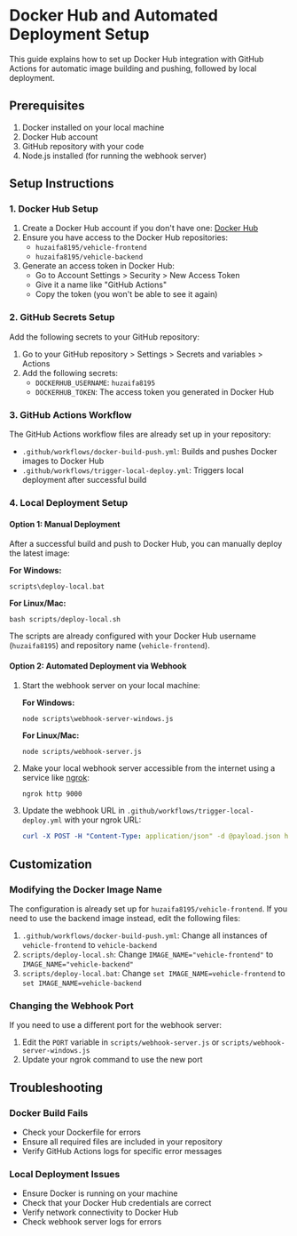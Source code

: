 # Docker Hub and Automated Deployment Setup

This guide explains how to set up Docker Hub integration with GitHub Actions for automatic image building and pushing, followed by local deployment.

## Prerequisites

1. Docker installed on your local machine
2. Docker Hub account
3. GitHub repository with your code
4. Node.js installed (for running the webhook server)

## Setup Instructions

### 1. Docker Hub Setup

1. Create a Docker Hub account if you don't have one: [Docker Hub](https://hub.docker.com/)
2. Ensure you have access to the Docker Hub repositories:
   - `huzaifa8195/vehicle-frontend`
   - `huzaifa8195/vehicle-backend`
3. Generate an access token in Docker Hub:
   - Go to Account Settings > Security > New Access Token
   - Give it a name like "GitHub Actions"
   - Copy the token (you won't be able to see it again)

### 2. GitHub Secrets Setup

Add the following secrets to your GitHub repository:

1. Go to your GitHub repository > Settings > Secrets and variables > Actions
2. Add the following secrets:
   - `DOCKERHUB_USERNAME`: `huzaifa8195`
   - `DOCKERHUB_TOKEN`: The access token you generated in Docker Hub

### 3. GitHub Actions Workflow

The GitHub Actions workflow files are already set up in your repository:

- `.github/workflows/docker-build-push.yml`: Builds and pushes Docker images to Docker Hub
- `.github/workflows/trigger-local-deploy.yml`: Triggers local deployment after successful build

### 4. Local Deployment Setup

#### Option 1: Manual Deployment

After a successful build and push to Docker Hub, you can manually deploy the latest image:

**For Windows:**
```
scripts\deploy-local.bat
```

**For Linux/Mac:**
```
bash scripts/deploy-local.sh
```

The scripts are already configured with your Docker Hub username (`huzaifa8195`) and repository name (`vehicle-frontend`).

#### Option 2: Automated Deployment via Webhook

1. Start the webhook server on your local machine:

   **For Windows:**
   ```
   node scripts\webhook-server-windows.js
   ```

   **For Linux/Mac:**
   ```
   node scripts/webhook-server.js
   ```

2. Make your local webhook server accessible from the internet using a service like [ngrok](https://ngrok.com/):
   ```
   ngrok http 9000
   ```

3. Update the webhook URL in `.github/workflows/trigger-local-deploy.yml` with your ngrok URL:
   ```yaml
   curl -X POST -H "Content-Type: application/json" -d @payload.json https://your-ngrok-url/deploy
   ```

## Customization

### Modifying the Docker Image Name

The configuration is already set up for `huzaifa8195/vehicle-frontend`. If you need to use the backend image instead, edit the following files:

1. `.github/workflows/docker-build-push.yml`: Change all instances of `vehicle-frontend` to `vehicle-backend`
2. `scripts/deploy-local.sh`: Change `IMAGE_NAME="vehicle-frontend"` to `IMAGE_NAME="vehicle-backend"`
3. `scripts/deploy-local.bat`: Change `set IMAGE_NAME=vehicle-frontend` to `set IMAGE_NAME=vehicle-backend`

### Changing the Webhook Port

If you need to use a different port for the webhook server:

1. Edit the `PORT` variable in `scripts/webhook-server.js` or `scripts/webhook-server-windows.js`
2. Update your ngrok command to use the new port

## Troubleshooting

### Docker Build Fails

- Check your Dockerfile for errors
- Ensure all required files are included in your repository
- Verify GitHub Actions logs for specific error messages

### Local Deployment Issues

- Ensure Docker is running on your machine
- Check that your Docker Hub credentials are correct
- Verify network connectivity to Docker Hub
- Check webhook server logs for errors 